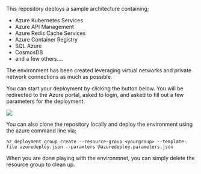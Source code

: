This repository deploys a sample architecture containing;
* Azure Kubernetes Services
* Azure API Management
* Azure Redis Cache Services
* Azure Container Registry
* SQL Azure
* CosmosDB
* and a few others....

The environment has been created leveraging virtual networks and private network connections as much as possible.

You can start your deployment by clicking the button below.  You will be redirected to the Azure portal, asked to login, and asked to fill out a few parameters for the deployment.

<a href="https://portal.azure.com/#create/Microsoft.Template/uri/https%3A%2F%2Fraw.githubusercontent.com%2Fbwatts64%2Ftemplates%2Fmaster%2Fazuredeploy.json" target="_blank">
    <img src="http://azuredeploy.net/deploybutton.png"/>
</a>


You can also clone the repository locally and deploy the environment using the azure command line via;

    az deployment group create --resource-group <yourgroup> --template-file azuredeploy.json --paramters @azuredeploy.parameters.json


When you are done playing with the environmnet, you can simply delete the resource group to clean up.

